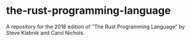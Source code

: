 # the-rust-programming-language
A repository for the 2018 edition of "The Rust Programming Language" by Steve
Klabnik and Carol Nichols.
